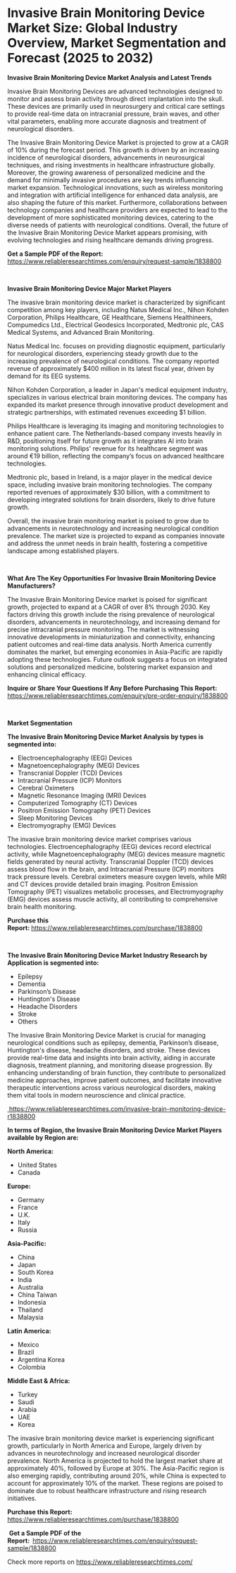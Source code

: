 <p><h1>Invasive Brain Monitoring Device Market Size: Global Industry Overview, Market Segmentation and Forecast (2025 to 2032)</h1></p><p><strong>Invasive Brain Monitoring Device Market Analysis and Latest Trends</strong></p>
<p><p>Invasive Brain Monitoring Devices are advanced technologies designed to monitor and assess brain activity through direct implantation into the skull. These devices are primarily used in neurosurgery and critical care settings to provide real-time data on intracranial pressure, brain waves, and other vital parameters, enabling more accurate diagnosis and treatment of neurological disorders.</p><p>The Invasive Brain Monitoring Device Market is projected to grow at a CAGR of 10% during the forecast period. This growth is driven by an increasing incidence of neurological disorders, advancements in neurosurgical techniques, and rising investments in healthcare infrastructure globally. Moreover, the growing awareness of personalized medicine and the demand for minimally invasive procedures are key trends influencing market expansion. Technological innovations, such as wireless monitoring and integration with artificial intelligence for enhanced data analysis, are also shaping the future of this market. Furthermore, collaborations between technology companies and healthcare providers are expected to lead to the development of more sophisticated monitoring devices, catering to the diverse needs of patients with neurological conditions. Overall, the future of the Invasive Brain Monitoring Device Market appears promising, with evolving technologies and rising healthcare demands driving progress.</p></p>
<p><strong>Get a Sample PDF of the Report:&nbsp;</strong> <a href="https://www.reliableresearchtimes.com/enquiry/request-sample/1838800?utm_campaign=2210&utm_medium=2&utm_source=Github&utm_content=ia&utm_term=05032025&utm_id=invasive-brain-monitoring-device">https://www.reliableresearchtimes.com/enquiry/request-sample/1838800</a></p>
<p>&nbsp;</p>
<p><strong>Invasive Brain Monitoring Device Major Market Players</strong></p>
<p><p>The invasive brain monitoring device market is characterized by significant competition among key players, including Natus Medical Inc., Nihon Kohden Corporation, Philips Healthcare, GE Healthcare, Siemens Healthineers, Compumedics Ltd., Electrical Geodesics Incorporated, Medtronic plc, CAS Medical Systems, and Advanced Brain Monitoring. </p><p>Natus Medical Inc. focuses on providing diagnostic equipment, particularly for neurological disorders, experiencing steady growth due to the increasing prevalence of neurological conditions. The company reported revenue of approximately $400 million in its latest fiscal year, driven by demand for its EEG systems.</p><p>Nihon Kohden Corporation, a leader in Japan's medical equipment industry, specializes in various electrical brain monitoring devices. The company has expanded its market presence through innovative product development and strategic partnerships, with estimated revenues exceeding $1 billion.</p><p>Philips Healthcare is leveraging its imaging and monitoring technologies to enhance patient care. The Netherlands-based company invests heavily in R&D, positioning itself for future growth as it integrates AI into brain monitoring solutions. Philips' revenue for its healthcare segment was around €19 billion, reflecting the company’s focus on advanced healthcare technologies.</p><p>Medtronic plc, based in Ireland, is a major player in the medical device space, including invasive brain monitoring technologies. The company reported revenues of approximately $30 billion, with a commitment to developing integrated solutions for brain disorders, likely to drive future growth.</p><p>Overall, the invasive brain monitoring market is poised to grow due to advancements in neurotechnology and increasing neurological condition prevalence. The market size is projected to expand as companies innovate and address the unmet needs in brain health, fostering a competitive landscape among established players.</p></p>
<p>&nbsp;</p>
<p><strong>What Are The Key Opportunities For Invasive Brain Monitoring Device Manufacturers?</strong></p>
<p><p>The Invasive Brain Monitoring Device market is poised for significant growth, projected to expand at a CAGR of over 8% through 2030. Key factors driving this growth include the rising prevalence of neurological disorders, advancements in neurotechnology, and increasing demand for precise intracranial pressure monitoring. The market is witnessing innovative developments in miniaturization and connectivity, enhancing patient outcomes and real-time data analysis. North America currently dominates the market, but emerging economies in Asia-Pacific are rapidly adopting these technologies. Future outlook suggests a focus on integrated solutions and personalized medicine, bolstering market expansion and enhancing clinical efficacy.</p></p>
<p><strong>Inquire or Share Your Questions If Any Before Purchasing This Report:</strong> <a href="https://www.reliableresearchtimes.com/enquiry/pre-order-enquiry/1838800?utm_campaign=2210&utm_medium=2&utm_source=Github&utm_content=ia&utm_term=05032025&utm_id=invasive-brain-monitoring-device">https://www.reliableresearchtimes.com/enquiry/pre-order-enquiry/1838800</a></p>
<p>&nbsp;</p>
<p><strong>Market Segmentation</strong></p>
<p><strong>The Invasive Brain Monitoring Device Market Analysis by types is segmented into:</strong></p>
<p><ul><li>Electroencephalography (EEG) Devices</li><li>Magnetoencephalography (MEG) Devices</li><li>Transcranial Doppler (TCD) Devices</li><li>Intracranial Pressure (ICP) Monitors</li><li>Cerebral Oximeters</li><li>Magnetic Resonance Imaging (MRI) Devices</li><li>Computerized Tomography (CT) Devices</li><li>Positron Emission Tomography (PET) Devices</li><li>Sleep Monitoring Devices</li><li>Electromyography (EMG) Devices</li></ul></p>
<p><p>The invasive brain monitoring device market comprises various technologies. Electroencephalography (EEG) devices record electrical activity, while Magnetoencephalography (MEG) devices measure magnetic fields generated by neural activity. Transcranial Doppler (TCD) devices assess blood flow in the brain, and Intracranial Pressure (ICP) monitors track pressure levels. Cerebral oximeters measure oxygen levels, while MRI and CT devices provide detailed brain imaging. Positron Emission Tomography (PET) visualizes metabolic processes, and Electromyography (EMG) devices assess muscle activity, all contributing to comprehensive brain health monitoring.</p></p>
<p><strong>Purchase this Report:&nbsp;</strong><a href="https://www.reliableresearchtimes.com/purchase/1838800?utm_campaign=2210&utm_medium=2&utm_source=Github&utm_content=ia&utm_term=05032025&utm_id=invasive-brain-monitoring-device">https://www.reliableresearchtimes.com/purchase/1838800</a></p>
<p>&nbsp;</p>
<p><strong>The Invasive Brain Monitoring Device Market Industry Research by Application is segmented into:</strong></p>
<p><ul><li>Epilepsy</li><li>Dementia</li><li>Parkinson’s Disease</li><li>Huntington's Disease</li><li>Headache Disorders</li><li>Stroke</li><li>Others</li></ul></p>
<p><p>The Invasive Brain Monitoring Device Market is crucial for managing neurological conditions such as epilepsy, dementia, Parkinson’s disease, Huntington's disease, headache disorders, and stroke. These devices provide real-time data and insights into brain activity, aiding in accurate diagnosis, treatment planning, and monitoring disease progression. By enhancing understanding of brain function, they contribute to personalized medicine approaches, improve patient outcomes, and facilitate innovative therapeutic interventions across various neurological disorders, making them vital tools in modern neuroscience and clinical practice.</p></p>
<p><a href="https://www.reliableresearchtimes.com/invasive-brain-monitoring-device-r1838800?utm_campaign=2210&utm_medium=2&utm_source=Github&utm_content=ia&utm_term=05032025&utm_id=invasive-brain-monitoring-device">&nbsp;https://www.reliableresearchtimes.com/invasive-brain-monitoring-device-r1838800</a></p>
<p><strong>In terms of Region, the Invasive Brain Monitoring Device Market Players available by Region are:</strong></p>
<p>
    <p> <strong> North America: </strong>
        <ul>
            <li>United States</li>
            <li>Canada</li>
        </ul>
        </p> 
    <p> <strong> Europe: </strong>
        <ul>
            <li>Germany</li>
            <li>France</li>
            <li>U.K.</li>
            <li>Italy</li>
            <li>Russia</li>
        </ul>
        </p> 
    <p> <strong> Asia-Pacific: </strong>
        <ul>
            <li>China</li>
            <li>Japan</li>
            <li>South Korea</li>
            <li>India</li>
            <li>Australia</li>
            <li>China Taiwan</li>
            <li>Indonesia</li>
            <li>Thailand</li>
            <li>Malaysia</li>
        </ul>
        </p> 
    <p> <strong> Latin America: </strong>
        <ul>
            <li>Mexico</li>
            <li>Brazil</li>
            <li>Argentina Korea</li>
            <li>Colombia</li>
        </ul>
        </p> 
    <p> <strong> Middle East & Africa: </strong>
        <ul>
            <li>Turkey</li>
            <li>Saudi</li>
            <li>Arabia</li>
            <li>UAE</li>
            <li>Korea</li>
        </ul>
    </p>
    </p>
<p><p>The invasive brain monitoring device market is experiencing significant growth, particularly in North America and Europe, largely driven by advances in neurotechnology and increased neurological disorder prevalence. North America is projected to hold the largest market share at approximately 40%, followed by Europe at 30%. The Asia-Pacific region is also emerging rapidly, contributing around 20%, while China is expected to account for approximately 10% of the market. These regions are poised to dominate due to robust healthcare infrastructure and rising research initiatives.</p></p>
<p><strong>Purchase this Report: </strong><a href="https://www.reliableresearchtimes.com/purchase/1838800?utm_campaign=2210&utm_medium=2&utm_source=Github&utm_content=ia&utm_term=05032025&utm_id=invasive-brain-monitoring-device">https://www.reliableresearchtimes.com/purchase/1838800</a></p>
<p>&nbsp;<strong>Get a Sample PDF of the Report:&nbsp;&nbsp;</strong><a href="https://www.reliableresearchtimes.com/enquiry/request-sample/1838800?utm_campaign=2210&utm_medium=2&utm_source=Github&utm_content=ia&utm_term=05032025&utm_id=invasive-brain-monitoring-device">https://www.reliableresearchtimes.com/enquiry/request-sample/1838800</a></p>
<p><strong></strong></p>
<p>Check more reports on <a href="https://www.reliableresearchtimes.com/?utm_campaign=2210&utm_medium=2&utm_source=Github&utm_content=ia&utm_term=05032025&utm_id=invasive-brain-monitoring-device">https://www.reliableresearchtimes.com/</a></p>
